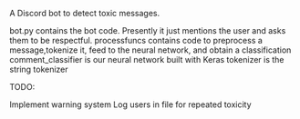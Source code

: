 A Discord bot to detect toxic messages.

bot.py contains the bot code. Presently it just mentions the user and asks them to be respectful. 
processfuncs contains code to preprocess a message,tokenize it, feed to the neural network, and obtain a classification
comment_classifier is our neural network built with Keras 
tokenizer is the string tokenizer

TODO:

Implement warning system
Log users in file for repeated toxicity